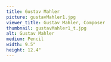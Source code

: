 ```yaml
---
title: Gustav Mahler
picture: gustavMahler1.jpg
viewer_title: Gustav Mahler, Composer
thumbnail: gustavMahler1_t.jpg
alt: Gustav Mahler
medium: Pencil
width: 9.5"
height: 12.4"
---
```

